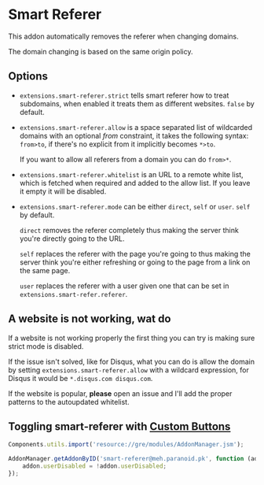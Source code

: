 Smart Referer
=============
This addon automatically removes the referer when changing domains.

The domain changing is based on the same origin policy.

Options
-------
* `extensions.smart-referer.strict` tells smart referer how to treat
  subdomains, when enabled it treats them as different websites. `false` by
  default.

* `extensions.smart-referer.allow` is a space separated list of wildcarded
  domains with an optional *from* constraint, it takes the following syntax:
  `from>to`, if there's no explicit from it implicitly becomes `*>to`.

  If you want to allow all referers from a domain you can do `from>*`.

* `extensions.smart-referer.whitelist` is an URL to a remote white list, which
  is fetched when required and added to the allow list. If you leave it empty
  it will be disabled.

* `extensions.smart-referer.mode` can be either `direct`, `self` or `user`.
  `self` by default.
  
  `direct` removes the referer completely thus making the server think you're
  directly going to the URL.

  `self` replaces the referer with the page you're going to thus making the
  server think you're either refreshing or going to the page from a link on the
  same page.

  `user` replaces the referer with a user given one that can be set in
  `extensions.smart-refer.referer`.

A website is not working, wat do
--------------------------------
If a website is not working properly the first thing you can try is making sure
strict mode is disabled.

If the issue isn't solved, like for Disqus, what you can do is allow the
domain by setting `extensions.smart-referer.allow` with a wildcard expression,
for Disqus it would be `*.disqus.com disqus.com`.

If the website is popular, **please** open an issue and I'll add the proper
patterns to the autoupdated whitelist.

Toggling smart-referer with [Custom Buttons](https://addons.mozilla.org/en-US/firefox/addon/custom-buttons/?src=search)
------------------------------------------------------------------------------------------------------------------------

```javascript
Components.utils.import('resource://gre/modules/AddonManager.jsm');

AddonManager.getAddonByID('smart-referer@meh.paranoid.pk', function (addon) {
    addon.userDisabled = !addon.userDisabled;
});
```
